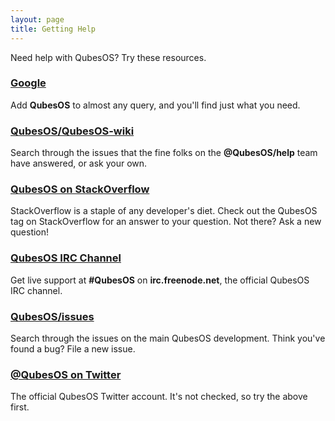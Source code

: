 ```yaml
---
layout: page
title: Getting Help
---
```


Need help with QubesOS? Try these resources.

### [Google](https://google.com)

Add **QubesOS** to almost any query, and you'll find just what you need.

### [QubesOS/QubesOS-wiki]({{site.help_url}}#how-do-i-ask-a-question)

Search through the issues that the fine folks on the **@QubesOS/help** team
have answered, or ask your own.

### [QubesOS on StackOverflow](https://stackoverflow.com/questions/tagged/QubesOS)

StackOverflow is a staple of any developer's diet. Check out the QubesOS tag
on StackOverflow for an answer to your question. Not there? Ask a new
question!

### [QubesOS IRC Channel](irc:irc.freenode.net/QubesOS)

Get live support at **#QubesOS** on **irc.freenode.net**, the official
QubesOS IRC channel.

### [QubesOS/issues](https://github.com/QubesOS/issues/issues)

Search through the issues on the main QubesOS development. Think you've
found a bug? File a new issue.

### [@QubesOS on Twitter](https://twitter.com/QubesOS)

The official QubesOS Twitter account. It's not checked, so try the
above first.

